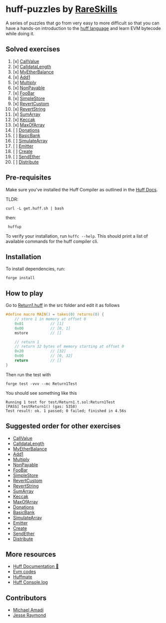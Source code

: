 # huff-puzzles by [RareSkills](https://www.rareskills.io)

A series of puzzles that go from very easy to more difficult so that you can have a hands-on introduction to the [huff language](https://huff.sh) and learn EVM bytecode while doing it.

## Solved exercises

1) [x] [CallValue](https://github.com/rareskills/huff-puzzles/blob/main/src/CallValue.huff)
2) [x] [CalldataLength](https://github.com/rareskills/huff-puzzles/blob/main/src/CalldataLength.length)
3) [x] [MyEtherBalance](https://github.com/rareskills/huff-puzzles/blob/main/src/MyEtherBalance.length)
4) [x] [Add1](https://github.com/rareskills/huff-puzzles/blob/main/src/Add1.huff)
5) [x] [Multiply](https://github.com/rareskills/huff-puzzles/blob/main/src/Multiply.huff)
6) [x] [NonPayable](https://github.com/rareskills/huff-puzzles/blob/main/src/NonPayable.huff)
7) [x] [FooBar](https://github.com/rareskills/huff-puzzles/blob/main/src/FooBar.huff)
8) [x] [SimpleStore](https://github.com/rareskills/huff-puzzles/blob/main/src/SimpleStore.huff)
9) [x] [RevertCustom](https://github.com/rareskills/huff-puzzles/blob/main/src/RevertCustom.huff)
10) [x] [RevertString](https://github.com/rareskills/huff-puzzles/blob/main/src/RevertString.huff)
11) [x] [SumArray](https://github.com/rareskills/huff-puzzles/blob/main/src/SumArray.huff)
12) [x] [Keccak](https://github.com/rareskills/huff-puzzles/blob/main/src/Keccak.huff)
13) [x] [MaxOfArray](https://github.com/rareskills/huff-puzzles/blob/main/src/MaxOfArray.huff)
14) [ ] [Donations](https://github.com/rareskills/huff-puzzles/blob/main/src/Donations.huff)
15) [ ] [BasicBank](https://github.com/rareskills/huff-puzzles/blob/main/src/BasicBank.huff)
16) [ ] [SimulateArray](https://github.com/rareskills/huff-puzzles/blob/main/src/SimulateArray.huff)
17) [ ] [Emitter](https://github.com/rareskills/huff-puzzles/blob/main/src/Emitter.huff)
18) [ ] [Create](https://github.com/rareskills/huff-puzzles/blob/main/src/Create.huff)
19) [ ] [SendEther](https://github.com/rareskills/huff-puzzles/blob/main/src/SendEther.huff)
20) [ ] [Distribute](https://github.com/rareskills/huff-puzzles/blob/main/src/Distribute.huff)


## Pre-requisites

Make sure you've installed the Huff Compiler as outlined in the [Huff Docs](https://docs.huff.sh/get-started/installing/#installing-huff).

TLDR:

    curl -L get.huff.sh | bash

then:

     huffup

To verify your installation, run `huffc --help`. This should print a list of available commands for the huff compiler cli.

## Installation

To install dependencies, run:

    forge install

## How to play

Go to [Return1.huff](https://github.com/rareskills/huff-puzzles/blob/main/src/Return1.huff) in the src folder and edit it as follows

```c
#define macro MAIN() = takes(0) returns(0) {
    // store 1 in memory at offset 0
    0x01            // [1]
    0x00            // [0, 1]
    mstore          // []

    // return 1
    // return 32 bytes of memory starting at offset 0
    0x20            // [32]
    0x00            // [0, 32]
    return          // []
}
```

Then run the test with

    forge test -vvv --mc Return1Test

You should see something like this

    Running 1 test for test/Return1.t.sol:Return1Test
    [PASS] testReturn1() (gas: 5358)
    Test result: ok. 1 passed; 0 failed; finished in 4.56s

## Suggested order for other exercises

- [CallValue](https://github.com/rareskills/huff-puzzles/blob/main/src/CallValue.huff)
- [CalldataLength](https://github.com/rareskills/huff-puzzles/blob/main/src/CalldataLength.length)
- [MyEtherBalance](https://github.com/rareskills/huff-puzzles/blob/main/src/MyEtherBalance.length)
- [Add1](https://github.com/rareskills/huff-puzzles/blob/main/src/Add1.huff)
- [Multiply](https://github.com/rareskills/huff-puzzles/blob/main/src/Multiply.huff)
- [NonPayable](https://github.com/rareskills/huff-puzzles/blob/main/src/NonPayable.huff)
- [FooBar](https://github.com/rareskills/huff-puzzles/blob/main/src/FooBar.huff)
- [SimpleStore](https://github.com/rareskills/huff-puzzles/blob/main/src/SimpleStore.huff)
- [RevertCustom](https://github.com/rareskills/huff-puzzles/blob/main/src/RevertCustom.huff)
- [RevertString](https://github.com/rareskills/huff-puzzles/blob/main/src/RevertString.huff)
- [SumArray](https://github.com/rareskills/huff-puzzles/blob/main/src/SumArray.huff)
- [Keccak](https://github.com/rareskills/huff-puzzles/blob/main/src/Keccak.huff)
- [MaxOfArray](https://github.com/rareskills/huff-puzzles/blob/main/src/MaxOfArray.huff)
- [Donations](https://github.com/rareskills/huff-puzzles/blob/main/src/Donations.huff)
- [BasicBank](https://github.com/rareskills/huff-puzzles/blob/main/src/BasicBank.huff)
- [SimulateArray](https://github.com/rareskills/huff-puzzles/blob/main/src/SimulateArray.huff)
- [Emitter](https://github.com/rareskills/huff-puzzles/blob/main/src/Emitter.huff)
- [Create](https://github.com/rareskills/huff-puzzles/blob/main/src/Create.huff)
- [SendEther](https://github.com/rareskills/huff-puzzles/blob/main/src/SendEther.huff)
- [Distribute](https://github.com/rareskills/huff-puzzles/blob/main/src/Distribute.huff)

## More resources

- [Huff Documentation 🐴](https://docs.huff.sh/)
- [Evm codes](https://evm.codes)
- [Huffmate](https://github.com/pentagon-xyz/huffmate)
- [Huff Console.log](https://github.com/AmadiMichael/Huff-Console)

## Contributors

- [Michael Amadi](https://github.com/AmadiMichael)
- [Jesse Raymond](https://github.com/jesserc)
